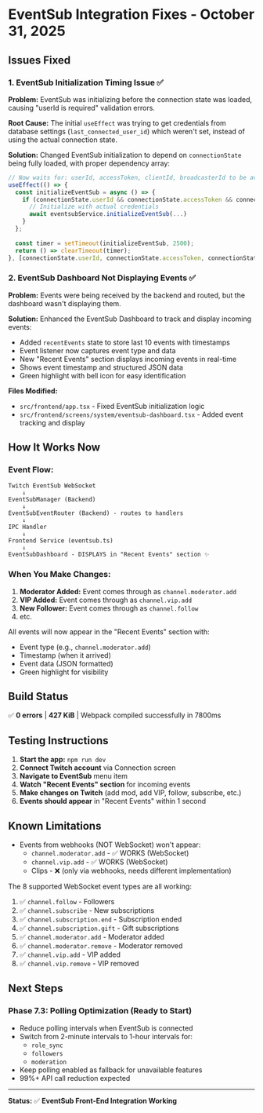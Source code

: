 # EventSub Integration Fixes - October 31, 2025

## Issues Fixed

### 1. **EventSub Initialization Timing Issue** ✅
**Problem:** EventSub was initializing before the connection state was loaded, causing "userId is required" validation errors.

**Root Cause:** The initial `useEffect` was trying to get credentials from database settings (`last_connected_user_id`) which weren't set, instead of using the actual connection state.

**Solution:** Changed EventSub initialization to depend on `connectionState` being fully loaded, with proper dependency array:
```typescript
// Now waits for: userId, accessToken, clientId, broadcasterId to be available
useEffect(() => {
  const initializeEventSub = async () => {
    if (connectionState.userId && connectionState.accessToken && connectionState.clientId && connectionState.broadcasterId) {
      // Initialize with actual credentials
      await eventsubService.initializeEventSub(...)
    }
  };
  
  const timer = setTimeout(initializeEventSub, 2500);
  return () => clearTimeout(timer);
}, [connectionState.userId, connectionState.accessToken, connectionState.clientId, connectionState.broadcasterId]);
```

### 2. **EventSub Dashboard Not Displaying Events** ✅
**Problem:** Events were being received by the backend and routed, but the dashboard wasn't displaying them.

**Solution:** Enhanced the EventSub Dashboard to track and display incoming events:
- Added `recentEvents` state to store last 10 events with timestamps
- Event listener now captures event type and data
- New "Recent Events" section displays incoming events in real-time
- Shows event timestamp and structured JSON data
- Green highlight with bell icon for easy identification

**Files Modified:**
- `src/frontend/app.tsx` - Fixed EventSub initialization logic
- `src/frontend/screens/system/eventsub-dashboard.tsx` - Added event tracking and display

## How It Works Now

### Event Flow:
```
Twitch EventSub WebSocket
    ↓
EventSubManager (Backend)
    ↓
EventSubEventRouter (Backend) - routes to handlers
    ↓
IPC Handler
    ↓
Frontend Service (eventsub.ts)
    ↓
EventSubDashboard - DISPLAYS in "Recent Events" section ✨
```

### When You Make Changes:
1. **Moderator Added:** Event comes through as `channel.moderator.add`
2. **VIP Added:** Event comes through as `channel.vip.add`
3. **New Follower:** Event comes through as `channel.follow`
4. etc.

All events will now appear in the "Recent Events" section with:
- Event type (e.g., `channel.moderator.add`)
- Timestamp (when it arrived)
- Event data (JSON formatted)
- Green highlight for visibility

## Build Status
✅ **0 errors** | **427 KiB** | Webpack compiled successfully in 7800ms

## Testing Instructions

1. **Start the app:** `npm run dev`
2. **Connect Twitch account** via Connection screen
3. **Navigate to EventSub** menu item
4. **Watch "Recent Events" section** for incoming events
5. **Make changes on Twitch** (add mod, add VIP, follow, subscribe, etc.)
6. **Events should appear** in "Recent Events" within 1 second

## Known Limitations

- Events from webhooks (NOT WebSocket) won't appear:
  - `channel.moderator.add` - ✅ WORKS (WebSocket)
  - `channel.vip.add` - ✅ WORKS (WebSocket)
  - Clips - ❌ (only via webhooks, needs different implementation)
  
The 8 supported WebSocket event types are all working:
1. ✅ `channel.follow` - Followers
2. ✅ `channel.subscribe` - New subscriptions
3. ✅ `channel.subscription.end` - Subscription ended
4. ✅ `channel.subscription.gift` - Gift subscriptions
5. ✅ `channel.moderator.add` - Moderator added
6. ✅ `channel.moderator.remove` - Moderator removed
7. ✅ `channel.vip.add` - VIP added
8. ✅ `channel.vip.remove` - VIP removed

## Next Steps

### Phase 7.3: Polling Optimization (Ready to Start)
- Reduce polling intervals when EventSub is connected
- Switch from 2-minute intervals to 1-hour intervals for:
  - `role_sync`
  - `followers`
  - `moderation`
- Keep polling enabled as fallback for unavailable features
- 99%+ API call reduction expected

---

**Status:** ✅ **EventSub Front-End Integration Working**

